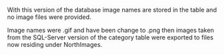 With this version of the database image names are stored in the table and no image files were provided.

Image names were .gif and have been change to .png then images taken from the SQL-Server version of the category table were exported to files now residing under NorthImages.
